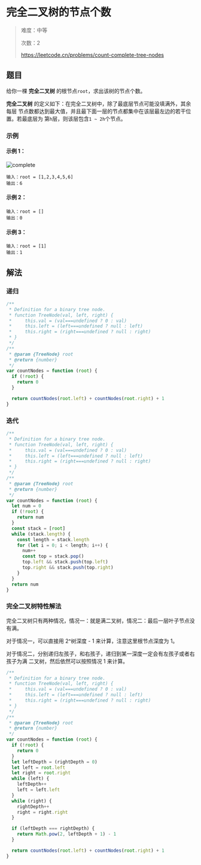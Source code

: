 # 完全二叉树的节点个数

> 难度：中等
>
> 次数：2
>
> https://leetcode.cn/problems/count-complete-tree-nodes

## 题目

给你一棵 **完全二叉树** 的根节点`root`，求出该树的节点个数。

**完全二叉树** 的定义如下：在完全二叉树中，除了最底层节点可能没填满外，其余每层
节点数都达到最大值，并且最下面一层的节点都集中在该层最左边的若干位置。若最底层为
第`h`层，则该层包含`1 ~ 2h`个节点。

### 示例

#### 示例 1：

![complete](https://assets.leetcode.com/uploads/2021/01/14/complete.jpg)

```
输入：root = [1,2,3,4,5,6]
输出：6
```

#### 示例 2：

```
输入：root = []
输出：0
```

#### 示例 3：

```
输入：root = [1]
输出：1
```

## 解法

### 递归

```javascript
/**
 * Definition for a binary tree node.
 * function TreeNode(val, left, right) {
 *     this.val = (val===undefined ? 0 : val)
 *     this.left = (left===undefined ? null : left)
 *     this.right = (right===undefined ? null : right)
 * }
 */
/**
 * @param {TreeNode} root
 * @return {number}
 */
var countNodes = function (root) {
  if (!root) {
    return 0
  }

  return countNodes(root.left) + countNodes(root.right) + 1
}
```

### 迭代

```javascript
/**
 * Definition for a binary tree node.
 * function TreeNode(val, left, right) {
 *     this.val = (val===undefined ? 0 : val)
 *     this.left = (left===undefined ? null : left)
 *     this.right = (right===undefined ? null : right)
 * }
 */
/**
 * @param {TreeNode} root
 * @return {number}
 */
var countNodes = function (root) {
  let num = 0
  if (!root) {
    return num
  }
  const stack = [root]
  while (stack.length) {
    const length = stack.length
    for (let i = 0; i < length; i++) {
      num++
      const top = stack.pop()
      top.left && stack.push(top.left)
      top.right && stack.push(top.right)
    }
  }
  return num
}
```

### 完全二叉树特性解法

完全二叉树只有两种情况，情况一：就是满二叉树，情况二：最后一层叶子节点没有满。

对于情况一，可以直接用 2^树深度 - 1 来计算，注意这里根节点深度为 1。

对于情况二，分别递归左孩子，和右孩子，递归到某一深度一定会有左孩子或者右孩子为满
二叉树，然后依然可以按照情况 1 来计算。

```javascript
/**
 * Definition for a binary tree node.
 * function TreeNode(val, left, right) {
 *     this.val = (val===undefined ? 0 : val)
 *     this.left = (left===undefined ? null : left)
 *     this.right = (right===undefined ? null : right)
 * }
 */
/**
 * @param {TreeNode} root
 * @return {number}
 */
var countNodes = function (root) {
  if (!root) {
    return 0
  }
  let leftDepth = (rightDepth = 0)
  let left = root.left
  let right = root.right
  while (left) {
    leftDepth++
    left = left.left
  }
  while (right) {
    rightDepth++
    right = right.right
  }

  if (leftDepth === rightDepth) {
    return Math.pow(2, leftDepth + 1) - 1
  }

  return countNodes(root.left) + countNodes(root.right) + 1
}
```
